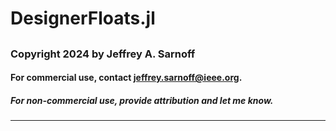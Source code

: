 # DesignerFloats.jl
## 
### Copyright 2024 by Jeffrey A. Sarnoff
#### For commercial use, contact <jeffrey.sarnoff@ieee.org>.
##### For non-commercial use, _provide attribution_ and let me know.
----

